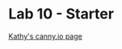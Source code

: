 # Lab 10 - Starter

[Kathy's canny.io page](https://cse110-lab10-kathyychenn.canny.io/feature-requests)